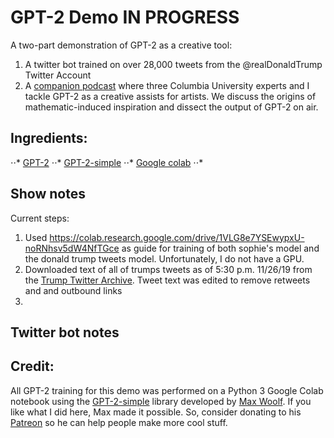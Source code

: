 # GPT-2 Demo IN PROGRESS

A two-part demonstration of GPT-2 as a creative tool:

1. A twitter bot trained on over 28,000 tweets from the @realDonaldTrump Twitter Account
2. A [companion podcast](https://soundcloud.com/user-545533369/on-computational-creative-assists) where three Columbia University experts and I tackle GPT-2 as a creative assists for artists. We discuss the origins of mathematic-induced inspiration and dissect the output of GPT-2 on air.      
 
## Ingredients:

⋅⋅* [GPT-2](https://openai.com/blog/better-language-models/)
⋅⋅* [GPT-2-simple](https://github.com/minimaxir/gpt-2-simple)
⋅⋅* [Google colab](https://colab.research.google.com/)
⋅⋅*
 
 
## Show notes


 Current steps:

1. Used https://colab.research.google.com/drive/1VLG8e7YSEwypxU-noRNhsv5dW4NfTGce as guide for training of both sophie's model and the donald trump tweets model. Unfortunately, I do not have a GPU.  
2. Downloaded text of all of trumps tweets as of 5:30 p.m. 11/26/19 from the [Trump Twitter Archive](http://www.trumptwitterarchive.com/archive). Tweet text was edited to remove retweets and and outbound links
3. 

## Twitter bot notes


## Credit: 

All GPT-2 training for this demo was performed on a Python 3 Google Colab notebook using the [GPT-2-simple](https://github.com/minimaxir/gpt-2-simple) library developed by [Max Woolf](https://minimaxir.com/). If you like what I did here, Max made it possible. So, consider donating to his [Patreon](https://www.patreon.com/minimaxir) so he can help people make more cool stuff. 
